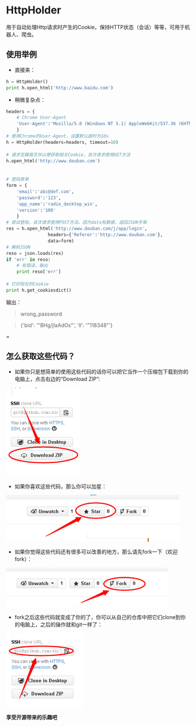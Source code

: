 # HttpHolder

用于自动处理Http请求时产生的Cookie，保持HTTP状态（会话）等等，可用于机器人、爬虫。


## 使用举例
* 直接来：
``` Python
h = HttpHolder()
print h.open_html('http://www.baidu.com')

```

* 稍微复杂点：
``` Python
headers = {
	# Chrome User-Agent
	'User-Agent':'Mozilla/5.0 (Windows NT 5.1) AppleWebKit/537.36 (KHTML, like Gecko) Chrome/34.0.1847.116 Safari/537.36',
	}
# 使用Chrome的User-Agent，设置默认超时为10s
h = HttpHolder(headers=headers, timeout=10)

# 请求豆瓣首页并以便获取相关Cookie，该次请求使用GET方法
h.open_html('http://www.douban.com')


# 登陆表单
form = {
	'email':'abc@def.com',
	'password':'123',
	'app_name':'radio_desktop_win',
	'version':'100'
	}
# 尝试登陆，该次请求使用POST方法，因为data有数据，返回JSON字串
res = h.open_html('http://www.douban.com/j/app/login', 
				headers={'Referer':'http://www.douban.com'}, 
				data=form)
# 解析JSON
reso = json.loads(res)
if 'err' in reso:
	# 有错误，输出
	print reso['err']

# 打印现在的Cookie
print h.get_cookiesdict()
```

输出：

>wrong_password

>{'bid': '"BHg/jlaAdOs"', 'll': '"118348"'}


=

## 怎么获取这些代码？

* 如果你只是想简单的使用这些代码的话你可以把它当作一个压缩包下载到你的电脑上，点击右边的“Download ZIP”:

![image](https://raw.githubusercontent.com/sintrb/forgithub/master/img/screenshots/githubdownloadzip.png)


* 如果你喜欢这些代码，那么你可以加星：

![image](https://raw.githubusercontent.com/sintrb/forgithub/master/img/screenshots/githubstart.png)

* 如果你觉得这些代码还有很多可以改善的地方，那么请先fork一下（欢迎fork）：

![image](https://raw.githubusercontent.com/sintrb/forgithub/master/img/screenshots/githubfork.png)

* fork之后这些代码就变成了你的了，你可以从自己的仓库中把它们clone到你的电脑上，之后的操作就和git一样了：

![image](https://raw.githubusercontent.com/sintrb/forgithub/master/img/screenshots/githubsshclone.png)

**享受开源带来的乐趣吧**
